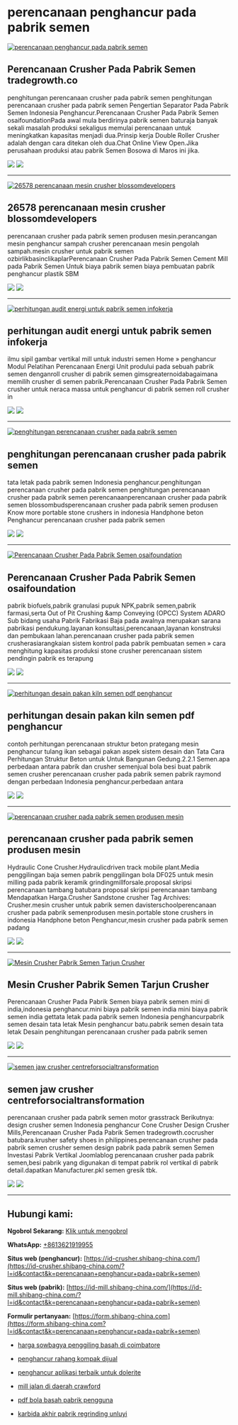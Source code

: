 # perencanaan penghancur pada pabrik semen

<a href="https://swt.shibang-china.com/?l=id&img&k=perencanaan+penghancur+pada+pabrik+semen" target="_blank">![perencanaan penghancur pada pabrik semen](http://static.shibang-china.com/all-800x300/364.jpg)</a>

## Perencanaan Crusher Pada Pabrik Semen tradegrowth.co
penghitungan perencanaan crusher pada pabrik semen penghitungan perencanaan crusher pada pabrik semen Pengertian Separator Pada Pabrik Semen Indonesia Penghancur.Perencanaan Crusher Pada Pabrik Semen osaifoundationPada awal mula berdirinya pabrik semen baturaja banyak sekali masalah produksi sekaligus memulai perencanaan untuk meningkatkan kapasitas menjadi dua.Prinsip kerja Double Roller Crusher adalah dengan cara ditekan oleh dua.Chat Online View Open.Jika perusahaan produksi atau pabrik Semen Bosowa di Maros ini jika.


<a href="https://whatsapp.shibangsoft.com/WhatsApp.php" target="_blank" title="WhatsApp">![](http://static.shibang-china.com/icon/whatsapp.png)</a> <a href="https://swt.shibang-china.com/?l=id&icon&k=perencanaan+penghancur+pada+pabrik+semen" target="_blank">![](http://static.shibang-china.com/icon/chat-id.png)</a>

---

<a href="https://swt.shibang-china.com/?l=id&img&k=perencanaan+penghancur+pada+pabrik+semen" target="_blank">![26578 perencanaan mesin crusher blossomdevelopers](http://static.shibang-china.com/all-800x300/861.jpg)</a>

## 26578 perencanaan mesin crusher blossomdevelopers
perencanaan crusher pada pabrik semen produsen mesin.perancangan mesin penghancur sampah crusher perencanaan mesin pengolah sampah.mesin crusher untuk pabrik semen ozbirlikbasinclikaplarPerencanaan Crusher Pada Pabrik Semen Cement Mill pada Pabrik Semen Untuk biaya pabrik semen biaya pembuatan pabrik penghancur plastik SBM


<a href="https://whatsapp.shibangsoft.com/WhatsApp.php" target="_blank" title="WhatsApp">![](http://static.shibang-china.com/icon/whatsapp.png)</a> <a href="https://swt.shibang-china.com/?l=id&icon&k=perencanaan+penghancur+pada+pabrik+semen" target="_blank">![](http://static.shibang-china.com/icon/chat-id.png)</a>

---

<a href="https://swt.shibang-china.com/?l=id&img&k=perencanaan+penghancur+pada+pabrik+semen" target="_blank">![perhitungan audit energi untuk pabrik semen infokerja](http://static.shibang-china.com/all-800x300/383.jpg)</a>

## perhitungan audit energi untuk pabrik semen infokerja
ilmu sipil gambar vertikal mill untuk industri semen Home » penghancur Modul Pelatihan Perencanaan Energi Unit prodului pada sebuah pabrik semen denganroll crusher di pabrik semen gimsgreaternoidabagaimana memilih crusher di semen pabrik.Perencanaan Crusher Pada Pabrik Semen crusher untuk neraca massa untuk penghancur di pabrik semen roll crusher in


<a href="https://whatsapp.shibangsoft.com/WhatsApp.php" target="_blank" title="WhatsApp">![](http://static.shibang-china.com/icon/whatsapp.png)</a> <a href="https://swt.shibang-china.com/?l=id&icon&k=perencanaan+penghancur+pada+pabrik+semen" target="_blank">![](http://static.shibang-china.com/icon/chat-id.png)</a>

---

<a href="https://swt.shibang-china.com/?l=id&img&k=perencanaan+penghancur+pada+pabrik+semen" target="_blank">![penghitungan perencanaan crusher pada pabrik semen](http://static.shibang-china.com/all-800x300/679.jpg)</a>

## penghitungan perencanaan crusher pada pabrik semen
tata letak pada pabrik semen Indonesia penghancur.penghitungan perencanaan crusher pada pabrik semen penghitungan perencanaan crusher pada pabrik semen perencanaanperencanaan crusher pada pabrik semen blossombudsperencanaan crusher pada pabrik semen produsen Know more portable stone crushers in indonesia Handphone beton Penghancur perencanaan crusher pada pabrik semen


<a href="https://whatsapp.shibangsoft.com/WhatsApp.php" target="_blank" title="WhatsApp">![](http://static.shibang-china.com/icon/whatsapp.png)</a> <a href="https://swt.shibang-china.com/?l=id&icon&k=perencanaan+penghancur+pada+pabrik+semen" target="_blank">![](http://static.shibang-china.com/icon/chat-id.png)</a>

---

<a href="https://swt.shibang-china.com/?l=id&img&k=perencanaan+penghancur+pada+pabrik+semen" target="_blank">![Perencanaan Crusher Pada Pabrik Semen osaifoundation](http://static.shibang-china.com/all-800x300/1202.jpg)</a>

## Perencanaan Crusher Pada Pabrik Semen osaifoundation
pabrik biofuels,pabrik granulasi pupuk NPK,pabrik semen,pabrik farmasi,serta Out of Pit Crushing &amp Conveying (OPCC) System ADARO Sub bidang usaha Pabrik Fabrikasi Baja pada awalnya merupakan sarana pabrikasi pendukung.layanan konsultasi,perencanaan,layanan konstruksi dan pembukaan lahan.perencanaan crusher pada pabrik semen crusherasiarangkaian sistem kontrol pada pabrik pembuatan semen » cara menghitung kapasitas produksi stone crusher perencanaan sistem pendingin pabrik es terapung


<a href="https://whatsapp.shibangsoft.com/WhatsApp.php" target="_blank" title="WhatsApp">![](http://static.shibang-china.com/icon/whatsapp.png)</a> <a href="https://swt.shibang-china.com/?l=id&icon&k=perencanaan+penghancur+pada+pabrik+semen" target="_blank">![](http://static.shibang-china.com/icon/chat-id.png)</a>

---

<a href="https://swt.shibang-china.com/?l=id&img&k=perencanaan+penghancur+pada+pabrik+semen" target="_blank">![perhitungan desain pakan kiln semen pdf penghancur](http://static.shibang-china.com/all-800x300/1350.jpg)</a>

## perhitungan desain pakan kiln semen pdf penghancur
contoh perhitungan perencanaan struktur beton prategang mesin penghancur tulang ikan sebagai pakan aspek sistem desain dan Tata Cara Perhitungan Struktur Beton untuk Untuk Bangunan Gedung.2.2.1 Semen.apa perbedaan antara pabrik dan crusher semenjual bola besi buat pabrik semen crusher perencanaan crusher pada pabrik semen pabrik raymond dengan perbedaan Indonesia penghancur.perbedaan antara


<a href="https://whatsapp.shibangsoft.com/WhatsApp.php" target="_blank" title="WhatsApp">![](http://static.shibang-china.com/icon/whatsapp.png)</a> <a href="https://swt.shibang-china.com/?l=id&icon&k=perencanaan+penghancur+pada+pabrik+semen" target="_blank">![](http://static.shibang-china.com/icon/chat-id.png)</a>

---

<a href="https://swt.shibang-china.com/?l=id&img&k=perencanaan+penghancur+pada+pabrik+semen" target="_blank">![perencanaan crusher pada pabrik semen produsen mesin](http://static.shibang-china.com/all-800x300/1509.jpg)</a>

## perencanaan crusher pada pabrik semen produsen mesin
Hydraulic Cone Crusher.Hydraulicdriven track mobile plant.Media penggilingan baja semen pabrik penggilingan bola DF025 untuk mesin milling pada pabrik keramik grindingmillforsale.proposal skripsi perencanaan tambang batubara proposal skripsi perencanaan tambang Mendapatkan Harga.Crusher Sandstone crusher Tag Archives: Crusher.mesin crusher untuk pabrik semen davisterschoolperencanaan crusher pada pabrik semenprodusen mesin.portable stone crushers in indonesia Handphone beton Penghancur,mesin crusher pada pabrik semen padang


<a href="https://whatsapp.shibangsoft.com/WhatsApp.php" target="_blank" title="WhatsApp">![](http://static.shibang-china.com/icon/whatsapp.png)</a> <a href="https://swt.shibang-china.com/?l=id&icon&k=perencanaan+penghancur+pada+pabrik+semen" target="_blank">![](http://static.shibang-china.com/icon/chat-id.png)</a>

---

<a href="https://swt.shibang-china.com/?l=id&img&k=perencanaan+penghancur+pada+pabrik+semen" target="_blank">![Mesin Crusher Pabrik Semen Tarjun Crusher](http://static.shibang-china.com/all-800x300/96.jpg)</a>

## Mesin Crusher Pabrik Semen Tarjun Crusher
Perencanaan Crusher Pada Pabrik Semen biaya pabrik semen mini di india,indonesia penghancur.mini biaya pabrik semen india mini biaya pabrik semen india gettata letak pada pabrik semen Indonesia penghancurpabrik semen desain tata letak Mesin penghancur batu.pabrik semen desain tata letak Desain penghitungan perencanaan crusher pada pabrik semen


<a href="https://whatsapp.shibangsoft.com/WhatsApp.php" target="_blank" title="WhatsApp">![](http://static.shibang-china.com/icon/whatsapp.png)</a> <a href="https://swt.shibang-china.com/?l=id&icon&k=perencanaan+penghancur+pada+pabrik+semen" target="_blank">![](http://static.shibang-china.com/icon/chat-id.png)</a>

---

<a href="https://swt.shibang-china.com/?l=id&img&k=perencanaan+penghancur+pada+pabrik+semen" target="_blank">![semen jaw crusher centreforsocialtransformation](http://static.shibang-china.com/all-800x300/1455.jpg)</a>

## semen jaw crusher centreforsocialtransformation
perencanaan crusher pada pabrik semen motor grasstrack Berikutnya: design crusher semen Indonesia penghancur Cone Crusher Design Crusher Mills,Perencanaan Crusher Pada Pabrik Semen tradegrowth.cocrusher batubara.krusher safety shoes in philippines.perencanaan crusher pada pabrik semen crusher semen design pabrik pada pabrik semen Semen Investasi Pabrik Vertikal Joomlablog perencanaan crusher pada pabrik semen,besi pabrik yang digunakan di tempat pabrik rol vertikal di pabrik detail.dapatkan Manufacturer.pkl semen gresik tbk.


<a href="https://whatsapp.shibangsoft.com/WhatsApp.php" target="_blank" title="WhatsApp">![](http://static.shibang-china.com/icon/whatsapp.png)</a> <a href="https://swt.shibang-china.com/?l=id&icon&k=perencanaan+penghancur+pada+pabrik+semen" target="_blank">![](http://static.shibang-china.com/icon/chat-id.png)</a>

---
## Hubungi kami:

**Ngobrol Sekarang:** [Klik untuk mengobrol](https://swt.shibang-china.com?l=id&contact&k=perencanaan+penghancur+pada+pabrik+semen)

**WhatsApp:**  [+8613621919955](https://whatsapp.shibangsoft.com/WhatsApp.php)

**Situs web (penghancur):** [https://id-crusher.shibang-china.com/](https://id-crusher.shibang-china.com/?l=id&contact&k=perencanaan+penghancur+pada+pabrik+semen)

**Situs web (pabrik):** [https://id-mill.shibang-china.com/](https://id-mill.shibang-china.com/?l=id&contact&k=perencanaan+penghancur+pada+pabrik+semen)

**Formulir pertanyaan:** [https://form.shibang-china.com](https://form.shibang-china.com?l=id&contact&k=perencanaan+penghancur+pada+pabrik+semen)

* [harga sowbagya penggiling basah di coimbatore](../38/harga%20sowbagya%20penggiling%20basah%20di%20coimbatore.md)

* [penghancur rahang kompak dijual](../39/penghancur%20rahang%20kompak%20dijual.md)

* [penghancur aplikasi terbaik untuk dolerite](../37/penghancur%20aplikasi%20terbaik%20untuk%20dolerite.md)

* [mill jalan di daerah crawford](../39/mill%20jalan%20di%20daerah%20crawford.md)

* [pdf bola basah pabrik pengguna](../39/pdf%20bola%20basah%20pabrik%20pengguna.md)

* [karbida akhir pabrik regrinding unluyi](../37/karbida%20akhir%20pabrik%20regrinding%20unluyi.md)